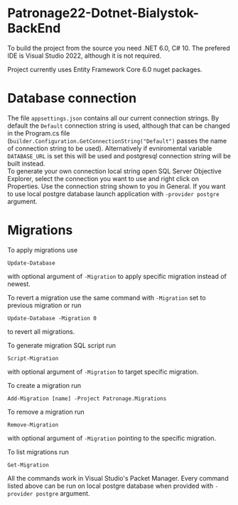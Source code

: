 # Patronage22-Dotnet-Bialystok-BackEnd

To build the project from the source you need .NET 6.0, C# 10. The prefered IDE is Visual Studio 2022, although it is not required.

Project currently uses Entity Framework Core 6.0 nuget packages.

# Database connection

The file `appsettings.json` contains all our current connection strings. By default the `Default` connection string is used, although that can be changed in the Program.cs file (`builder.Configuration.GetConnectionString("Default")` passes the name of connection string to be used).
Alternatively if evniromental variable `DATABASE_URL` is set this will be used and postgresql connection string will be built instead.\
To generate your own connection local string open SQL Server Objective Explorer, select the connection you want to use and right click on Properties. Use the connection string shown to you in General.
If you want to use local postgre database launch application with `-provider postgre` argument.

# Migrations
To apply migrations use 

```
Update-Database
```

with optional argument of `-Migration` to apply specific migration instead of newest.

To revert a migration use the same command with `-Migration` set to previous migration or run 

```
Update-Database -Migration 0
```

to revert all migrations.

To generate migration SQL script run
```
Script-Migration
```
with optional argument of `-Migration` to target specific migration.

To create a migration run
```
Add-Migration [name] -Project Patronage.Migrations
```

To remove a migration run
```
Remove-Migration
```
with optional argument of `-Migration` pointing to the specific migration.

To list migrations run
```
Get-Migration
```

All the commands work in Visual Studio's Packet Manager.
Every command listed above can be run on local postgre database when provided with `-provider postgre` argument.
